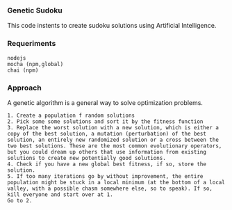 ### Genetic Sudoku

This code instents to create sudoku solutions using Artificial Intelligence.

### Requeriments

	nodejs
	mocha (npm,global)
	chai (npm)

### Approach

A genetic algorithm is a general way to solve optimization problems. 

    1. Create a population f random solutions
    2. Pick some some solutions and sort it by the fitness function
    3. Replace the worst solution with a new solution, which is either a copy of the best solution, a mutation (perturbation) of the best solution, an entirely new randomized solution or a cross between the two best solutions. These are the most common evolutionary operators, but you could dream up others that use information from existing solutions to create new potentially good solutions.
    4. Check if you have a new global best fitness, if so, store the solution.
    5. If too many iterations go by without improvement, the entire population might be stuck in a local minimum (at the bottom of a local valley, with a possible chasm somewhere else, so to speak). If so, kill everyone and start over at 1.
    Go to 2.
